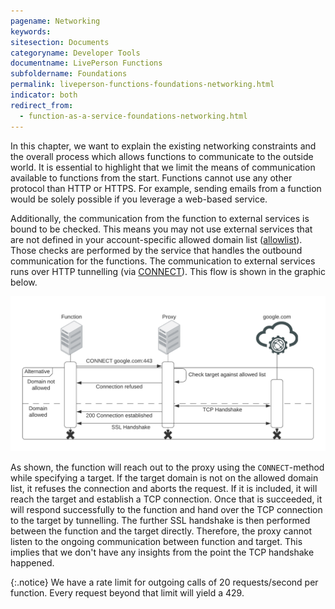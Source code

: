```yaml
---
pagename: Networking
keywords:
sitesection: Documents
categoryname: Developer Tools
documentname: LivePerson Functions
subfoldername: Foundations
permalink: liveperson-functions-foundations-networking.html
indicator: both
redirect_from:
  - function-as-a-service-foundations-networking.html
---
```


In this chapter, we want to explain the existing networking constraints and the overall process which allows functions to communicate to the outside world. It is essential to highlight that we limit the means of communication available to functions from the start. Functions cannot use any other protocol than HTTP or HTTPS. For example, sending emails from a function would be solely possible if you leverage a web-based service.

Additionally, the communication from the function to external services is bound to be checked. This means you may not use external services that are not defined in your account-specific allowed domain list ([allowlist](liveperson-functions-foundations-features.html#domain-whitelisting)). Those checks are performed by the service that handles the outbound communication for the functions. The communication to external services runs over HTTP tunnelling (via [CONNECT](https://developer.mozilla.org/en-US/docs/Web/HTTP/Methods/CONNECT)). This flow is shown in the graphic below.

<img class="fancyimage" alt="Functions: Tunneling" src="img/functions/functions_network_tunneling.png">

As shown, the function will reach out to the proxy using the `CONNECT`-method while specifying a target. If the target domain is not on the allowed domain list, it refuses the connection and aborts the request. If it is included, it will reach the target and establish a TCP connection. Once that is succeeded, it will respond successfully to the function and hand over the TCP connection to the target by tunnelling. The further SSL handshake is then performed between the function and the target directly. Therefore, the proxy cannot listen to the ongoing communication between function and target. This implies that we don't have any insights from the point the TCP handshake happened.

{:.notice}
We have a rate limit for outgoing calls of 20 requests/second per function. Every request beyond that limit will yield a 429.
